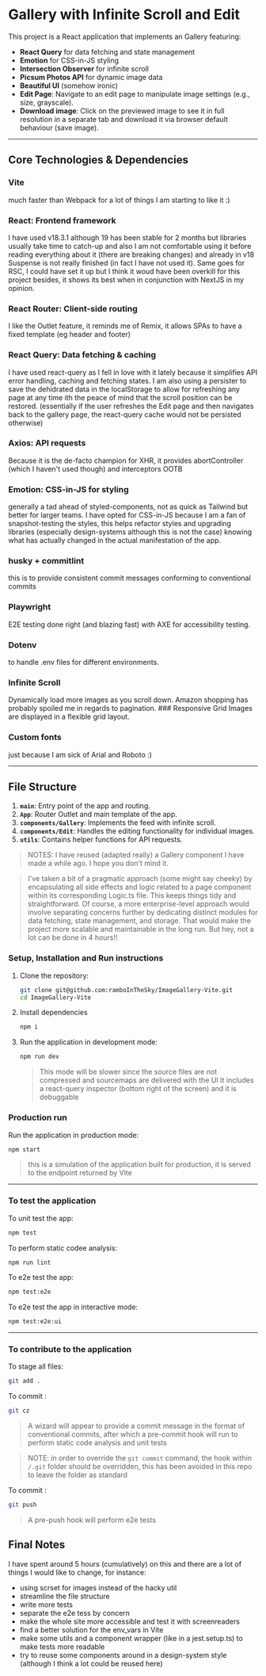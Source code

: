 # Gallery with Infinite Scroll and Edit 

This project is a React application that implements an Gallery featuring:
- **React Query** for data fetching and state management
- **Emotion** for CSS-in-JS styling
- **Intersection Observer** for infinite scroll
- **Picsum Photos API** for dynamic image data
- **Beautiful UI** (somehow ironic)
- **Edit Page**: Navigate to an edit page to manipulate image settings (e.g., size, grayscale).
- **Download image**: Click on the previewed image to see it in full resolution in a separate tab and download it via browser default behaviour (save image).

---

## Core Technologies & Dependencies

### Vite
much faster than Webpack for a lot of things I am starting to like it :)
### React: Frontend framework
I have used v18.3.1 although 19 has been stable for 2 months but libraries usually take time to catch-up and also I am not comfortable using it before reading everything about it (there are breaking changes) and already in v18 Suspense is not really finished (in fact I have not used it). Same goes for RSC, I could have set it up but I think it woud have been overkill for this project besides, it shows its best when in conjunction with NextJS in my opinion.
### React Router: Client-side routing
I like the Outlet feature, it reminds me of Remix, it allows SPAs to have a fixed template (eg header and footer)
### React Query: Data fetching & caching
I have used react-query as I fell in love with it lately because it simplifies API error handling, caching and fetching states.
I am also using a persister to save the dehidrated data in the localStorage to allow for refreshing any page at any time ith the peace of mind that the scroll position can be restored. (essentially if the user refreshes the Edit page and then navigates back to the gallery page, the react-query cache would not be persisted otherwise)
### Axios: API requests
Because it is the de-facto champion for XHR, it provides abortController (which I haven't used though) and interceptors OOTB
### Emotion: CSS-in-JS for styling
generally a tad ahead of styled-components, not as quick as Tailwind but better for larger teams.
I have opted for CSS-in-JS because I am a fan of snapshot-testing the styles, this helps refactor styles and upgrading libraries (especially design-systems although this is not the case) knowing what has actually changed in the actual manifestation of the app.
### husky + commitlint
this is to provide consistent commit messages conforming to conventional commits
### Playwright
E2E testing done right (and blazing fast) with AXE for accessibility testing.
### Dotenv
to handle .env files for different environments.
### Infinite Scroll
Dynamically load more images as you scroll down. Amazon shopping has probably spoiled me in regards to pagination.
### Responsive Grid
 Images are displayed in a flexible grid layout.
### Custom fonts
just because I am sick of Arial and Roboto :)

---

## File Structure
1. **`main`**: Entry point of the app and routing.
2. **`App`**: Router Outlet and main template of the app.
1. **`components/Gallery`**: Implements the feed with infinite scroll.
2. **`components/Edit`**: Handles the editing functionality for individual images.
3. **`utils`**: Contains helper functions for API requests.

> NOTES:
> I have reused (adapted really) a Gallery component I have made a while ago. I hope you don't mind it.

>I've taken a bit of a pragmatic approach (some might say cheeky) by encapsulating all side effects and logic related to a page component within its corresponding <Component>Logic.ts file. This keeps things tidy and straightforward. Of course, a more enterprise-level approach would involve separating concerns further by dedicating distinct modules for data fetching, state management, and storage. That would make the project more scalable and maintainable in the long run. But hey, not a lot can be done in 4 hours!!


### Setup, Installation and Run instructions
1. Clone the repository:
   ```bash
   git clone git@github.com:ramboInTheSky/ImageGallery-Vite.git
   cd ImageGallery-Vite
2. Install dependencies
    ```bash
    npm i
    ```
3. Run the application in development mode:
   ```bash
   npm run dev
    ```
    > This mode will be slower since the source files are not compressed and sourcemaps are delivered with the UI
    > It includes a react-query inspector (bottom right of the screen) and it is debuggable

### Production run
 Run the application in production mode:
   ```bash
   npm start
   ```
   > this is a simulation of the application built for production, it is served to the endpoint returned by Vite

---

### To test the application
   To unit test the app:
   ```bash
   npm test
   ```

   To perform static codee analysis:
   ```bash
   npm run lint
   ```

   To e2e test the app:
   ```bash
   npm test:e2e
   ```

   To e2e test the app in interactive mode:
   ```bash
   npm test:e2e:ui
   ```
---

### To contribute to the application
   To stage all files:
   ```bash
   git add .
   ```

   To commit :
   ```bash
   git cz
   ```
   > A wizard will appear to provide a commit message in the format of conventional commits, after which a pre-commit hook will run to perform static code analysis and unit tests

   > NOTE: in order to override the ``` git commit ``` command, the hook within `/.git` folder should be overridden, this has been avoided in this repo to leave the folder as standard

   To commit :
   ```bash
   git push
   ```
   > A pre-push hook will perform e2e tests 


## Final Notes
I have spent around 5 hours (cumulatively) on this and there are a lot of things I would like to change, for instance:

- using scrset for images instead of the hacky util
- streamline the file structure
- write more tests
- separate the e2e tess by concern
- make the whole site more accessible and test it with screenreaders
- find a better solution for the env_vars in Vite
- make some utils and a component wrapper (like in a jest.setup.ts) to make tests more readable 
- try to reuse some components around in a design-system style (although I think a lot could be reused here)
